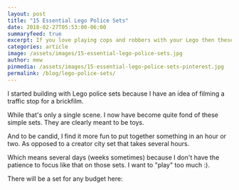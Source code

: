 ```yaml
---
layout: post
title: "15 Essential Lego Police Sets"
date: 2018-02-27T05:53:00-06:00
summaryfeed: true
excerpt: If you love playing cops and robbers with your Lego then these sets are for you.
categories: article
image: /assets/images/15-essential-lego-police-sets.jpg
author: mew
pinmedia: /assets/images/15-essential-lego-police-sets-pinterest.jpg
permalink: /blog/lego-police-sets/
---
```

I started building with Lego police sets because I have an idea of filming a traffic stop for a brickfilm.

While that's only a single scene. I now have become quite fond of these simple sets. They are clearly meant to be toys.

And to be candid, I find it more fun to put together something in an hour or two. As opposed to a creator city set that takes several hours. 

Which means several days (weeks sometimes) because I don't have the patience to focus like that on those sets. I want to "play" too much :).

There will be a set for any budget here:

<script src="https://api.tablelabs.com/t/jfwui2ez.js" defer></script>


